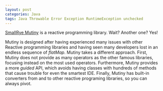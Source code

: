 ```yaml
---
layout: post
categories: Java
tags: Java Throwable Error Exception RuntimeException unchecked
---
```


[SmallRye Mutiny](https://smallrye.io/smallrye-mutiny/) is a reactive programming library. Wait? Another one? Yes!

Mutiny is designed after having experienced many issues with other Reactive programming libraries and having seen many developers lost in an endless sequence of *flatMap*. Mutiny takes a different approach. First, Mutiny does not provide as many operators as the other famous libraries, focusing instead on the most used operators. Furthermore, Mutiny provides a more *guided* API, which avoids having classes with hundreds of methods that cause trouble for even the smartest IDE. Finally, Mutiny has built-in converters from and to other reactive programing libraries, so you can always pivot.